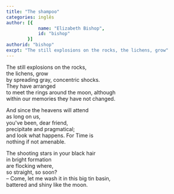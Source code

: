 ```yaml
---
title: "The shampoo"
categories: inglês
author: [{
			name: "Elizabeth Bishop",
			id: "bishop"
		}]
authorid: "bishop"
excpt: "The still explosions on the rocks, the lichens, grow"
---
```

The still explosions on the rocks, \
the lichens, grow \
by spreading gray, concentric shocks. \
They have arranged \
to meet the rings around the moon, although \
within our memories they have not changed.

And since the heavens will attend \
as long on us, \
you've been, dear friend, \
precipitate and pragmatical; \
and look what happens.  For Time is    \
nothing if not amenable.

The shooting stars in your black hair \
in bright formation \
are flocking where, \
so straight, so soon? \
– Come, let me wash it in this big tin basin, \
battered and shiny like the moon.